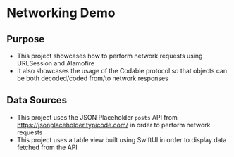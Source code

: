 #  Networking Demo

## Purpose

- This project showcases how to perform network requests using URLSession and Alamofire
- It also showcases the usage of the Codable protocol so that objects can be both decoded/coded from/to network responses

## Data Sources

- This project uses the JSON Placeholder `posts` API from https://jsonplaceholder.typicode.com/ in order to perform network requests
- This project uses a table view built using SwiftUI in order to display data fetched from the API
